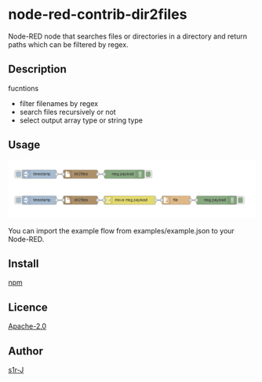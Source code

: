 node-red-contrib-dir2files
====

Node-RED node that searches files or directories in a directory and return paths which can be filtered by regex.

## Description

fucntions

- filter filenames by regex
- search files recursively or not
- select output array type or string type


## Usage

![example-flow](./examples/example-flow.png)

You can import the example flow from examples/example.json to your Node-RED.

## Install

[npm](https://www.npmjs.com/package/node-red-contrib-dir2files)

## Licence

[Apache-2.0](http://www.apache.org/licenses/LICENSE-2.0.html)

## Author

[s1r-J](https://github.com/s1r-J)
